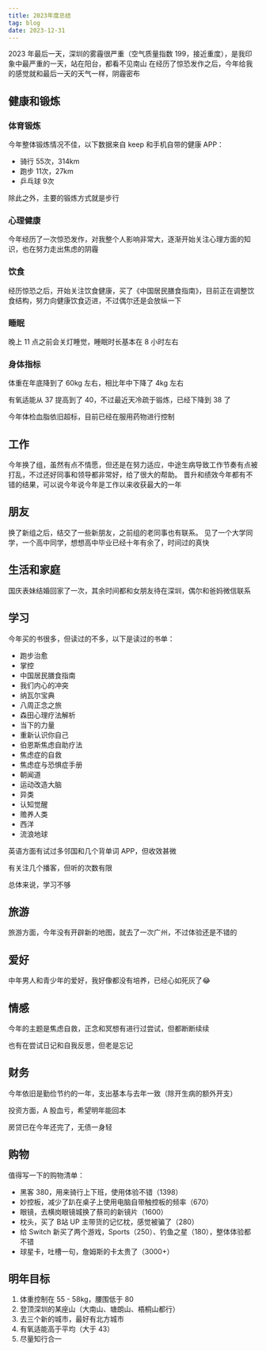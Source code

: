 ```yaml
---
title: 2023年度总结
tag: blog
date: 2023-12-31
---
```


2023 年最后一天，深圳的雾霾很严重（空气质量指数 199，接近重度），是我印象中最严重的一天，站在阳台，都看不见南山
在经历了惊恐发作之后，今年给我的感觉就和最后一天的天气一样，阴霾密布

## 健康和锻炼

### 体育锻炼

今年整体锻炼情况不佳，以下数据来自 keep 和手机自带的健康 APP：

- 骑行 55次，314km
- 跑步 11次，27km
- 乒乓球 9次

除此之外，主要的锻炼方式就是步行

### 心理健康

今年经历了一次惊恐发作，对我整个人影响非常大，逐渐开始关注心理方面的知识，也在努力走出焦虑的阴霾

### 饮食

经历惊恐之后，开始关注饮食健康，买了《中国居民膳食指南》，目前正在调整饮食结构，努力向健康饮食迈进，不过偶尔还是会放纵一下

### 睡眠

晚上 11 点之前会关灯睡觉，睡眠时长基本在 8 小时左右

### 身体指标

体重在年底降到了 60kg 左右，相比年中下降了 4kg 左右

有氧适能从 37 提高到了 40，不过最近天冷疏于锻炼，已经下降到 38 了

今年体检血脂依旧超标，目前已经在服用药物进行控制

## 工作

今年换了组，虽然有点不情愿，但还是在努力适应，中途生病导致工作节奏有点被打乱，不过还好同事和领导都非常好，给了很大的帮助。
晋升和绩效今年都有不错的结果，可以说今年说今年是工作以来收获最大的一年

## 朋友

换了新组之后，结交了一些新朋友，之前组的老同事也有联系。
见了一个大学同学，一个高中同学，想想高中毕业已经十年有余了，时间过的真快

## 生活和家庭

国庆表妹结婚回家了一次，其余时间都和女朋友待在深圳，偶尔和爸妈微信联系

## 学习

今年买的书很多，但读过的不多，以下是读过的书单：

- 跑步治愈
- 掌控
- 中国居民膳食指南
- 我们内心的冲突
- 纳瓦尔宝典
- 八周正念之旅
- 森田心理疗法解析
- 当下的力量
- 重新认识你自己
- 伯恩斯焦虑自助疗法
- 焦虑症的自救
- 焦虑症与恐惧症手册
- 朝闻道
- 运动改造大脑
- 异类
- 认知觉醒
- 赡养人类
- 西洋
- 流浪地球

英语方面有试过多邻国和几个背单词 APP，但收效甚微

有关注几个播客，但听的次数有限

总体来说，学习不够

## 旅游

旅游方面，今年没有开辟新的地图，就去了一次广州，不过体验还是不错的

## 爱好

中年男人和青少年的爱好，我好像都没有培养，已经心如死灰了😂

## 情感

今年的主题是焦虑自救，正念和冥想有进行过尝试，但都断断续续

也有在尝试日记和自我反思，但老是忘记

## 财务

今年依旧是勤俭节约的一年，支出基本与去年一致（除开生病的额外开支）

投资方面，A 股血亏，希望明年能回本

房贷已在今年还完了，无债一身轻

## 购物

值得写一下的购物清单：

- 黑客 380，用来骑行上下班，使用体验不错（1398）
- 妙控板，减少了趴在桌子上使用电脑自带触控板的频率（670）
- 眼镜，去横岗眼镜城换了蔡司的新镜片（1600）
- 枕头，买了 B站 UP 主带货的记忆枕，感觉被骗了（280）
- 给 Switch 新买了两个游戏，Sports（250）、钓鱼之星（180），整体体验都不错
- 球星卡，吐槽一句，詹姆斯的卡太贵了（3000+）

## 明年目标

1. 体重控制在 55 - 58kg，腰围低于 80
2. 登顶深圳的某座山（大南山、塘朗山、梧桐山都行）
3. 去三个新的城市，最好有北方城市
4. 有氧适能高于平均（大于 43）
5. 尽量知行合一

